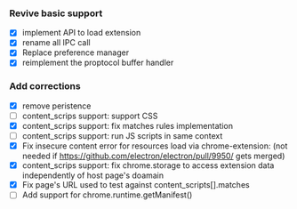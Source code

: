 ### Revive basic support
-[x] implement API to load extension
-[x] rename all IPC call
-[x] Replace preference manager
-[x] reimplement the proptocol buffer handler

### Add corrections
-[x] remove peristence
-[ ] content_scrips support: support CSS
-[x] content_scrips support: fix matches rules implementation	
-[ ] content_scrips support: run JS scripts in same context
-[x] Fix insecure content error for resources load via chrome-extension: (not needed if https://github.com/electron/electron/pull/9950/ gets merged)
-[x] content_scrips support: fix chrome.storage to access extension data independently of host page's doamain
-[x] Fix page's URL used to test against content_scripts[].matches
-[ ] Add support for chrome.runtime.getManifest()
